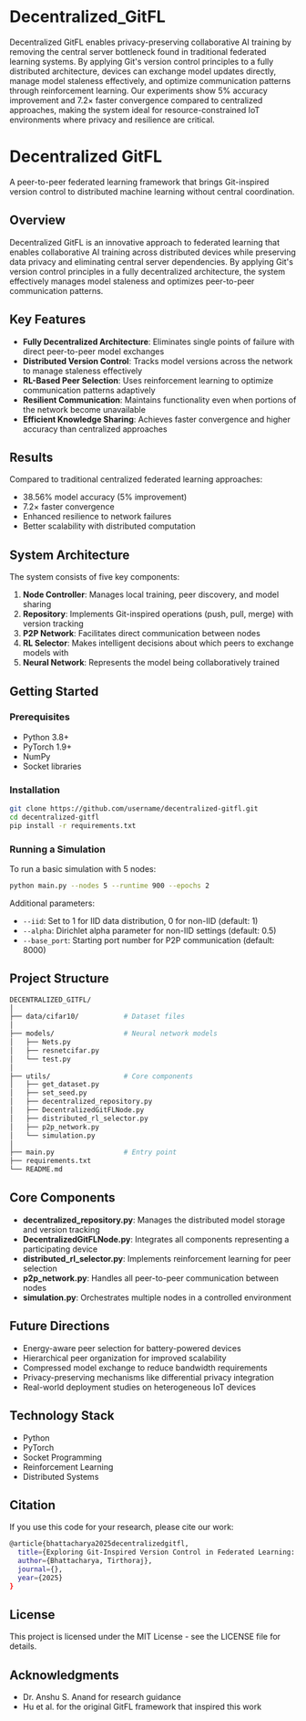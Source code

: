 # Decentralized_GitFL

Decentralized GitFL enables privacy-preserving collaborative AI training by removing the central server bottleneck found in traditional federated learning systems. By applying Git's version control principles to a fully distributed architecture, devices can exchange model updates directly, manage model staleness effectively, and optimize communication patterns through reinforcement learning. Our experiments show 5% accuracy improvement and 7.2× faster convergence compared to centralized approaches, making the system ideal for resource-constrained IoT environments where privacy and resilience are critical.

# Decentralized GitFL

A peer-to-peer federated learning framework that brings Git-inspired version control to distributed machine learning without central coordination.

## Overview

Decentralized GitFL is an innovative approach to federated learning that enables collaborative AI training across distributed devices while preserving data privacy and eliminating central server dependencies. By applying Git's version control principles in a fully decentralized architecture, the system effectively manages model staleness and optimizes peer-to-peer communication patterns.

## Key Features

- **Fully Decentralized Architecture**: Eliminates single points of failure with direct peer-to-peer model exchanges
- **Distributed Version Control**: Tracks model versions across the network to manage staleness effectively
- **RL-Based Peer Selection**: Uses reinforcement learning to optimize communication patterns adaptively
- **Resilient Communication**: Maintains functionality even when portions of the network become unavailable
- **Efficient Knowledge Sharing**: Achieves faster convergence and higher accuracy than centralized approaches

## Results

Compared to traditional centralized federated learning approaches:

- 38.56% model accuracy (5% improvement)
- 7.2× faster convergence
- Enhanced resilience to network failures
- Better scalability with distributed computation

## System Architecture

The system consists of five key components:

1. **Node Controller**: Manages local training, peer discovery, and model sharing
2. **Repository**: Implements Git-inspired operations (push, pull, merge) with version tracking
3. **P2P Network**: Facilitates direct communication between nodes
4. **RL Selector**: Makes intelligent decisions about which peers to exchange models with
5. **Neural Network**: Represents the model being collaboratively trained

## Getting Started

### Prerequisites

- Python 3.8+
- PyTorch 1.9+
- NumPy
- Socket libraries

### Installation

```bash
git clone https://github.com/username/decentralized-gitfl.git
cd decentralized-gitfl
pip install -r requirements.txt
```

### Running a Simulation

To run a basic simulation with 5 nodes:

```bash
python main.py --nodes 5 --runtime 900 --epochs 2
```

Additional parameters:

- `--iid`: Set to 1 for IID data distribution, 0 for non-IID (default: 1)
- `--alpha`: Dirichlet alpha parameter for non-IID settings (default: 0.5)
- `--base_port`: Starting port number for P2P communication (default: 8000)

## Project Structure

```bash
DECENTRALIZED_GITFL/
│
├── data/cifar10/           # Dataset files
│
├── models/                 # Neural network models
│   ├── Nets.py
│   ├── resnetcifar.py
│   └── test.py
│
├── utils/                  # Core components
│   ├── get_dataset.py
│   ├── set_seed.py
│   ├── decentralized_repository.py
│   ├── DecentralizedGitFLNode.py
│   ├── distributed_rl_selector.py
│   ├── p2p_network.py
│   └── simulation.py
│
├── main.py                 # Entry point
├── requirements.txt
└── README.md
```

## Core Components

- **decentralized_repository.py**: Manages the distributed model storage and version tracking
- **DecentralizedGitFLNode.py**: Integrates all components representing a participating device
- **distributed_rl_selector.py**: Implements reinforcement learning for peer selection
- **p2p_network.py**: Handles all peer-to-peer communication between nodes
- **simulation.py**: Orchestrates multiple nodes in a controlled environment

## Future Directions

- Energy-aware peer selection for battery-powered devices
- Hierarchical peer organization for improved scalability
- Compressed model exchange to reduce bandwidth requirements
- Privacy-preserving mechanisms like differential privacy integration
- Real-world deployment studies on heterogeneous IoT devices

## Technology Stack

- Python
- PyTorch
- Socket Programming
- Reinforcement Learning
- Distributed Systems

## Citation

If you use this code for your research, please cite our work:

```bash
@article{bhattacharya2025decentralizedgitfl,
  title={Exploring Git-Inspired Version Control in Federated Learning: Decentralized GitFL Implementation},
  author={Bhattacharya, Tirthoraj},
  journal={},
  year={2025}
}
```

## License

This project is licensed under the MIT License - see the LICENSE file for details.

## Acknowledgments

- Dr. Anshu S. Anand for research guidance
- Hu et al. for the original GitFL framework that inspired this work
